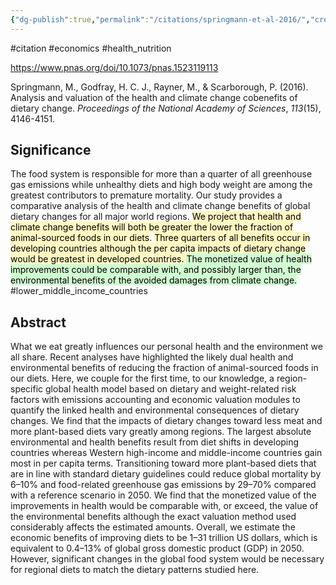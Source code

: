 ```yaml
---
{"dg-publish":true,"permalink":"/citations/springmann-et-al-2016/","created":"2025-10-23T17:42:46.291+01:00","updated":"2025-10-23T18:06:08.931+01:00"}
---
```


#citation #economics #health_nutrition 

https://www.pnas.org/doi/10.1073/pnas.1523119113

Springmann, M., Godfray, H. C. J., Rayner, M., & Scarborough, P. (2016). Analysis and valuation of the health and climate change cobenefits of dietary change. _Proceedings of the National Academy of Sciences_, _113_(15), 4146-4151.

## Significance
The food system is responsible for more than a quarter of all greenhouse gas emissions while unhealthy diets and high body weight are among the greatest contributors to premature mortality. Our study provides a comparative analysis of the health and climate change benefits of global dietary changes for all major world regions. <mark style="background: #FFF3A3A6;">We project that health and climate change benefits will both be greater the lower the fraction of animal-sourced foods in our diets</mark>. <mark style="background: #FFF3A3A6;">Three quarters of all benefits occur in developing countries although the per capita impacts of dietary change would be greatest in developed countries. </mark><mark style="background: #BBFABBA6;">The monetized value of health improvements could be comparable with, and possibly larger than, the environmental benefits of the avoided damages from climate change.</mark>
#lower_middle_income_countries 
## Abstract

What we eat greatly influences our personal health and the environment we all share. Recent analyses have highlighted the likely dual health and environmental benefits of reducing the fraction of animal-sourced foods in our diets. Here, we couple for the first time, to our knowledge, a region-specific global health model based on dietary and weight-related risk factors with emissions accounting and economic valuation modules to quantify the linked health and environmental consequences of dietary changes. We find that the impacts of dietary changes toward less meat and more plant-based diets vary greatly among regions. The largest absolute environmental and health benefits result from diet shifts in developing countries whereas Western high-income and middle-income countries gain most in per capita terms. Transitioning toward more plant-based diets that are in line with standard dietary guidelines could reduce global mortality by 6–10% and food-related greenhouse gas emissions by 29–70% compared with a reference scenario in 2050. We find that the monetized value of the improvements in health would be comparable with, or exceed, the value of the environmental benefits although the exact valuation method used considerably affects the estimated amounts. Overall, we estimate the economic benefits of improving diets to be 1–31 trillion US dollars, which is equivalent to 0.4–13% of global gross domestic product (GDP) in 2050. However, significant changes in the global food system would be necessary for regional diets to match the dietary patterns studied here.